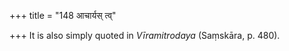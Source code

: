 +++
title = "148 आचार्यस् त्व्"

+++
It is also simply quoted in *Vīramitrodaya* (Saṃskāra, p. 480).


